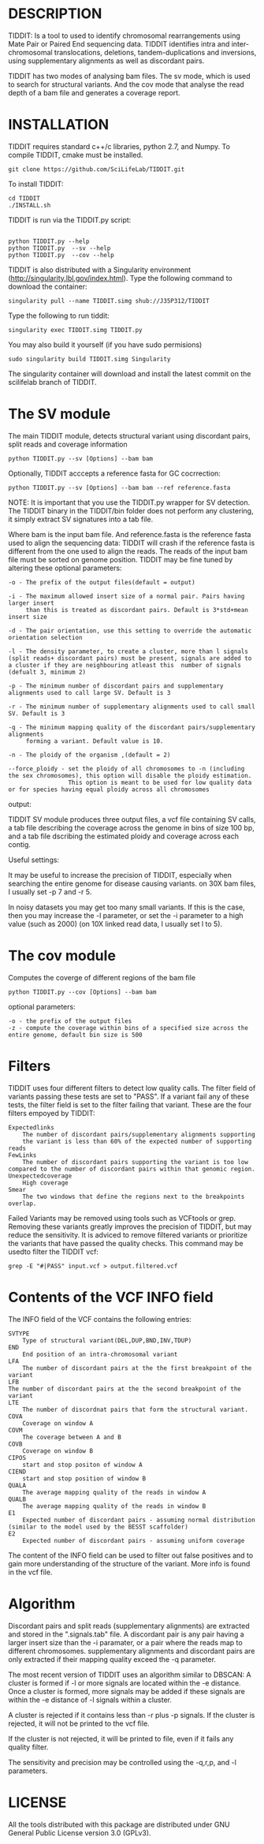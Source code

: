 DESCRIPTION
==============
TIDDIT: Is a tool to used to identify  chromosomal rearrangements using Mate Pair or Paired End sequencing data. TIDDIT identifies intra and inter-chromosomal translocations, deletions, tandem-duplications and inversions, using supplementary alignments as well as discordant pairs.

TIDDIT has two modes of analysing bam files. The sv mode, which is used to search for structural variants. And the cov mode that analyse the read depth of a bam file and generates a coverage report.


INSTALLATION
==============
TIDDIT requires standard c++/c libraries, python 2.7, and Numpy. To compile TIDDIT, cmake must be installed. 

```
git clone https://github.com/SciLifeLab/TIDDIT.git
```

To install TIDDIT:
```
cd TIDDIT
./INSTALL.sh
```

TIDDIT is run via the TIDDIT.py script:
```

python TIDDIT.py --help
python TIDDIT.py  --sv --help
python TIDDIT.py  --cov --help
```

TIDDIT is also distributed with a Singularity environment (http://singularity.lbl.gov/index.html). Type the following command to download the container:

    singularity pull --name TIDDIT.simg shub://J35P312/TIDDIT

Type the following to run tiddit:

    singularity exec TIDDIT.simg TIDDIT.py

You may also build it yourself (if you have sudo permisions)

    sudo singularity build TIDDIT.simg Singularity

The singularity container will download and install the latest commit on the scilifelab branch of TIDDIT.

The SV module
=============
The main TIDDIT module, detects structural variant using discordant pairs, split reads and coverage information

    python TIDDIT.py --sv [Options] --bam bam

Optionally, TIDDIT acccepts a reference fasta for GC cocrrection:

    python TIDDIT.py --sv [Options] --bam bam --ref reference.fasta


NOTE: It is important that you use the TIDDIT.py wrapper for SV detection. The TIDDIT binary in the TIDDIT/bin folder does not perform any clustering, it simply extract SV signatures into a tab file.

Where bam is the input bam file. And reference.fasta is the reference fasta used to align the sequencing data: TIDDIT will crash if the reference fasta is different from the one used to align the reads. The reads of the input bam file must be sorted on genome position.
TIDDIT may be fine tuned by altering these optional parameters:

    -o - The prefix of the output files(default = output)
        
    -i - The maximum allowed insert size of a normal pair. Pairs having larger insert 
         than this is treated as discordant pairs. Default is 3*std+mean insert size
                        
    -d - The pair orientation, use this setting to override the automatic orientation selection

    -l - The density parameter, to create a cluster, more than l signals (split reads+ discordant pairs) must be present, signals are added to a cluster if they are neighbouring atleast this  number of signals (defualt 3, minimum 2)
            
    -p - The minimum number of discordant pairs and supplementary alignments used to call large SV. Default is 3
    
    -r - The minimum number of supplementary alignments used to call small SV. Default is 3
            
    -q - The minimum mapping quality of the discordant pairs/supplementary alignments 
         forming a variant. Default value is 10.

    -n - The ploidy of the organism ,(default = 2)

    --force_ploidy - set the ploidy of all chromosomes to -n (including the sex chromosomes), this option will disable the ploidy estimation.
                     This option is meant to be used for low quality data or for species having equal ploidy across all chromosomes

output:

TIDDIT SV module produces three output files, a vcf file containing SV calls, a tab file describing the coverage across the genome in bins of size 100 bp, and a tab file dscribing the estimated ploidy and coverage across each contig.

Useful settings:

It may be useful to increase the precision of TIDDIT, especially when searching the entire genome for disease causing variants.
on 30X bam files, I usually set -p 7 and -r 5.

In noisy datasets you may get too many small variants. If this is the case, then you may increase the -l parameter, or set the -i parameter to a high value (such as 2000) (on 10X linked read data, I usually set l to 5).
                                        
The cov module
==============
Computes the coverge of different regions of the bam file

    python TIDDIT.py --cov [Options] --bam bam
    
optional parameters:

    -o - the prefix of the output files
    -z - compute the coverage within bins of a specified size across the entire genome, default bin size is 500

Filters
=============
TIDDIT uses four different filters to detect low quality calls. The filter field of variants passing these tests are set to "PASS". If a variant fail any of these tests, the filter field is set to the filter failing that variant. These are the four filters empoyed by TIDDIT:

    Expectedlinks
        The number of discordant pairs/supplementary alignments supporting
        the variant is less than 60% of the expected number of supporting reads
    FewLinks
        The number of discordant pairs supporting the variant is too low compared to the number of discordant pairs within that genomic region.
    Unexpectedcoverage
        High coverage
    Smear
        The two windows that define the regions next to the breakpoints overlap.

Failed Variants may be removed using tools such as VCFtools or grep. Removing these variants greatly improves the precision of TIDDIT, but may reduce the sensitivity. It is adviced to remove filtered variants or prioritize the variants that have passed the quality checks.
This command may be usedto filter the TIDDIT vcf:

	grep -E "#|PASS" input.vcf > output.filtered.vcf

Contents of the VCF INFO field
=============
The INFO field of the VCF contains the following entries:

    SVTYPE
        Type of structural variant(DEL,DUP,BND,INV,TDUP)
    END
        End position of an intra-chromosomal variant
    LFA
        The number of discordant pairs at the the first breakpoint of the variant
    LFB
	The number of discordant pairs at the the second breakpoint of the variant
    LTE
        The number of discordnat pairs that form the structural variant.
    COVA
        Coverage on window A
    COVM
        The coverage between A and B
    COVB
        Coverage on window B
    CIPOS
        start and stop positon of window A
    CIEND
        start and stop position of window B
    QUALA
        The average mapping quality of the reads in window A
    QUALB
        The average mapping quality of the reads in window B
    E1
        Expected number of discordant pairs - assuming normal distribution (similar to the model used by the BESST scaffolder)
    E2
        Expected number of discordant pairs - assuming uniform coverage

The content of the INFO field can be used to filter out false positives and to gain more understanding of the structure of the variant. More info is found in the vcf file. 

Algorithm
=========

Discordant pairs and split reads (supplementary alignments) are extracted and stored in the ".signals.tab" file. A discordant pair is any pair having a larger insert size than the  -i paramater, or a pair where the reads map to different chromosomes.
supplementary alignments and discordant pairs are only extracted if their mapping quality exceed the -q parameter.

The most recent version of TIDDIT uses an algorithm similar to DBSCAN: A cluster is formed if -l or more signals are located within the -e distance. Once a cluster is formed, more signals may be added if these signals are within the
-e distance of -l signals within a cluster.

A cluster is rejected if it contains less than -r plus -p signals. If the cluster is rejected, it will not be printed to the vcf file.

If the cluster is not rejected, it will be printed to file, even if it fails any quality filter. 

The sensitivity and precision may be controlled using the -q,r,p, and -l parameters. 

LICENSE
==============
All the tools distributed with this package are distributed under GNU General Public License version 3.0 (GPLv3). 



